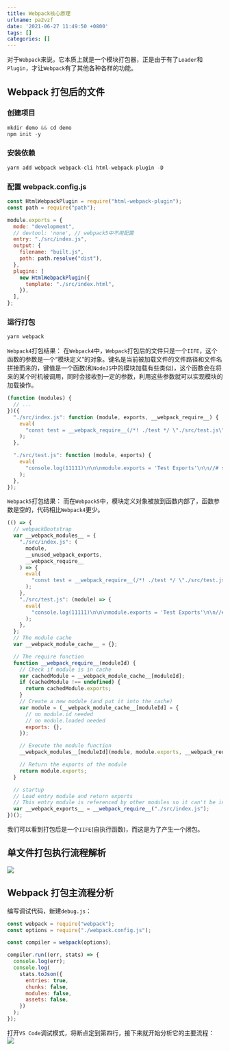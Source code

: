 ```yaml
---
title: Webpack核心原理
urlname: pa2vzf
date: '2021-06-27 11:49:50 +0800'
tags: []
categories: []
---
```


对于`Webpack`来说，它本质上就是一个模块打包器，正是由于有了`Loader`和`Plugin`，才让`Webpack`有了其他各种各样的功能。

## Webpack 打包后的文件

### 创建项目

```javascript
mkdir demo && cd demo
npm init -y
```

### 安装依赖

```javascript
yarn add webpack webpack-cli html-webpack-plugin -D
```

### 配置 webpack.config.js

```javascript
const HtmlWebpackPlugin = require("html-webpack-plugin");
const path = require("path");

module.exports = {
  mode: "development",
  // devtool: 'none', // webpack5中不用配置
  entry: "./src/index.js",
  output: {
    filename: "built.js",
    path: path.resolve("dist"),
  },
  plugins: [
    new HtmlWebpackPlugin({
      template: "./src/index.html",
    }),
  ],
};
```

### 运行打包

```javascript
yarn webpack
```

`Webpack4`打包结果：
在`Webpack4`中，`Webpack`打包后的文件只是一个`IIFE`，这个函数的参数是一个“模块定义”的对象。键名是当前被加载文件的文件路径和文件名拼接而来的，键值是一个函数(和`NodeJS`中的模块加载有些类似)，这个函数会在将来的某个时机被调用，同时会接收到一定的参数，利用这些参数就可以实现模块的加载操作。

```javascript
(function (modules) {
  // ...
})({
  "./src/index.js": function (module, exports, __webpack_require__) {
    eval(
      "const test = __webpack_require__(/*! ./test */ \"./src/test.js\")\nconsole.log('hello wlord!')\nconsole.log(test)\n\nmodule.exports = 'Index Export'\n\n//# sourceURL=webpack:///./src/index.js?"
    );
  },

  "./src/test.js": function (module, exports) {
    eval(
      "console.log(11111)\n\n\nmodule.exports = 'Test Exports'\n\n//# sourceURL=webpack:///./src/test.js?"
    );
  },
});
```

`Webpack5`打包结果：
而在`Webpack5`中，模块定义对象被放到函数内部了，函数参数是空的，代码相比`Webpack4`更少。

```javascript
(() => {
  // webpackBootstrap
  var __webpack_modules__ = {
    "./src/index.js": (
      module,
      __unused_webpack_exports,
      __webpack_require__
    ) => {
      eval(
        "const test = __webpack_require__(/*! ./test */ \"./src/test.js\")\nconsole.log('hello wlord!')\nconsole.log(test)\n\nmodule.exports = 'Index Export'\n\n//# sourceURL=webpack://01/./src/index.js?"
      );
    },
    "./src/test.js": (module) => {
      eval(
        "console.log(11111)\n\n\nmodule.exports = 'Test Exports'\n\n//# sourceURL=webpack://01/./src/test.js?"
      );
    },
  };
  // The module cache
  var __webpack_module_cache__ = {};

  // The require function
  function __webpack_require__(moduleId) {
    // Check if module is in cache
    var cachedModule = __webpack_module_cache__[moduleId];
    if (cachedModule !== undefined) {
      return cachedModule.exports;
    }
    // Create a new module (and put it into the cache)
    var module = (__webpack_module_cache__[moduleId] = {
      // no module.id needed
      // no module.loaded needed
      exports: {},
    });

    // Execute the module function
    __webpack_modules__[moduleId](module, module.exports, __webpack_require__);

    // Return the exports of the module
    return module.exports;
  }

  // startup
  // Load entry module and return exports
  // This entry module is referenced by other modules so it can't be inlined
  var __webpack_exports__ = __webpack_require__("./src/index.js");
})();
```

我们可以看到打包后是一个`IIFE`(自执行函数)，而这是为了产生一个闭包。

## 单文件打包执行流程解析

![](https://cdn.nlark.com/yuque/0/2021/jpeg/1429353/1624954520614-a2d77776-1d40-42f2-8a94-fe74ab2a5ce0.jpeg)

## Webpack 打包主流程分析

编写调试代码，新建`debug.js`：

```javascript
const webpack = require("webpack");
const options = require("./webpack.config.js");

const compiler = webpack(options);

compiler.run((err, stats) => {
  console.log(err);
  console.log(
    stats.toJson({
      entries: true,
      chunks: false,
      modules: false,
      assets: false,
    })
  );
});
```

打开`VS Code`调试模式，将断点定到第四行，接下来就开始分析它的主要流程：
![](https://cdn.nlark.com/yuque/0/2021/jpeg/1429353/1625118006345-c39ec915-6b29-46c3-90dd-0e76dc54b3ad.jpeg)
